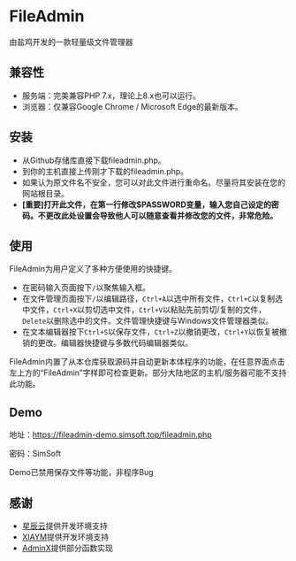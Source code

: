 # FileAdmin
由盐鸡开发的一款轻量级文件管理器

## 兼容性
- 服务端：完美兼容PHP 7.x，理论上8.x也可以运行。
- 浏览器：仅兼容Google Chrome / Microsoft Edge的最新版本。

## 安装
- 从Github存储库直接下载fileadmin.php。
- 到你的主机直接上传刚才下载的fileadmin.php。
- 如果认为原文件名不安全，您可以对此文件进行重命名。尽量将其安装在您的网站根目录。
- **[重要]打开此文件，在第一行修改$PASSWORD变量，输入您自己设定的密码。不更改此处设置会导致他人可以随意查看并修改您的文件，非常危险。**

## 使用
FileAdmin为用户定义了多种方便使用的快捷键。
- 在密码输入页面按下`/`以聚焦输入框。
- 在文件管理页面按下`/`以编辑路径，`Ctrl+A`以选中所有文件，`Ctrl+C`以复制选中文件，`Ctrl+X`以剪切选中文件，`Ctrl+V`以粘贴先前剪切/复制的文件，`Delete`以删除选中的文件。文件管理快捷键与Windows文件管理器类似。
- 在文本编辑器按下`Ctrl+S`以保存文件，`Ctrl+Z`以撤销更改，`Ctrl+Y`以恢复被撤销的更改。编辑器快捷键与多数代码编辑器类似。

FileAdmin内置了从本仓库获取源码并自动更新本体程序的功能，在任意界面点击左上方的“FileAdmin”字样即可检查更新。部分大陆地区的主机/服务器可能不支持此功能。

## Demo
地址：https://fileadmin-demo.simsoft.top/fileadmin.php

密码：SimSoft

Demo已禁用保存文件等功能，非程序Bug

## 感谢
- [星辰云](https://starxn.com)提供开发环境支持
- [XIAYM](https://github.com/XIAYM-gh)提供开发环境支持
- [AdminX](https://github.com/1689295608/AdminX)提供部分函数实现
